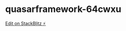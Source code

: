 # quasarframework-64cwxu

[Edit on StackBlitz ⚡️](https://stackblitz.com/edit/quasarframework-64cwxu)